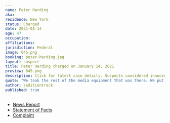 ```yaml
---
name: Peter Harding
aka:
residence: New York
status: Charged
date: 2021-01-14
age: 47
occupation:
affiliations:
jurisdiction: Federal
image: 045.png
booking: peter-harding.jpg
layout: suspect
title: Peter Harding charged on January 14, 2021
preview: 045.png
description: Click for latest case details. Suspects considered innocent until proven guilty.
quote: "We took the rest of the media equipment that was there. We put it into a pile. That was a symbolic gesture."
author: seditiontrack
published: true
---
```


- [News Report](https://www.wgrz.com/article/news/local/cheektowaga-man-wanted-by-fbi-taken-into-custody/71-27ec6dc4-ca4c-429f-b0ae-742493622365)
- [Statement of Facts](https://www.justice.gov/opa/page/file/1354111/download)
- [Complaint](https://www.justice.gov/opa/page/file/1354106/download)